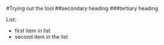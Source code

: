 #Trying out the tool
##secondary heading
###tertiary heading

List: 
* first item in list
* second item in the list

